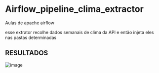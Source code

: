 # Airflow_pipeline_clima_extractor

Aulas de apache airflow

esse extrator recolhe dados semanais de clima da API e então injeta eles nas pastas determinadas


 ## RESULTADOS  
 
 
![image](https://github.com/user-attachments/assets/44486248-b22c-4142-aa34-73f80da713e2)
